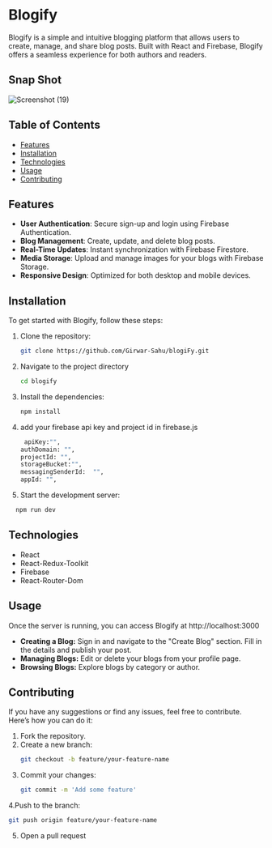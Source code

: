 # Blogify

Blogify is a simple and intuitive blogging platform that allows users to create, manage, and share blog posts. Built with React and Firebase, Blogify offers a seamless experience for both authors and readers.

## Snap Shot
![Screenshot (19)](https://github.com/Girwar-Sahu/blogiFy/assets/109727463/6a98fd8c-4382-4747-941f-7d324b3ba33c)

## Table of Contents

- [Features](#features)
- [Installation](#installation)
- [Technologies](#technologies)
- [Usage](#usage)
- [Contributing](#contributing)

## Features

- **User Authentication**: Secure sign-up and login using Firebase Authentication.
- **Blog Management**: Create, update, and delete blog posts.
- **Real-Time Updates**: Instant synchronization with Firebase Firestore.
- **Media Storage**: Upload and manage images for your blogs with Firebase Storage.
- **Responsive Design**: Optimized for both desktop and mobile devices.

## Installation

To get started with Blogify, follow these steps:

1. Clone the repository:
   ```sh
   git clone https://github.com/Girwar-Sahu/blogiFy.git
   ```
2. Navigate to the project directory
   ```sh
   cd blogify
   ```
3. Install the dependencies:
   ```sh
   npm install
   ```
4. add your firebase api key and project id in firebase.js
   ```sh
    apiKey:"",
   authDomain: "",
   projectId: "",
   storageBucket:"",
   messagingSenderId:  "",
   appId: "",
   ```
5. Start the development server:
  ```sh
    npm run dev
  ```
## Technologies
 - React
 - React-Redux-Toolkit
 - Firebase
 - React-Router-Dom

## Usage
  Once the server is running, you can access Blogify at http://localhost:3000

  - **Creating a Blog:** Sign in and navigate to the "Create Blog" section. Fill in the details and publish your post.
  - **Managing Blogs:** Edit or delete your blogs from your profile page.
  - **Browsing Blogs:** Explore blogs by category or author.
## Contributing
If you have any suggestions or find any issues, feel free to contribute. Here’s how you can do it:

1. Fork the repository.
2. Create a new branch:
   ```sh
   git checkout -b feature/your-feature-name
   ```
3. Commit your changes:
   ```sh
   git commit -m 'Add some feature'
    ```
4.Push to the branch:
  ```sh
  git push origin feature/your-feature-name
  ```
5. Open a pull request


